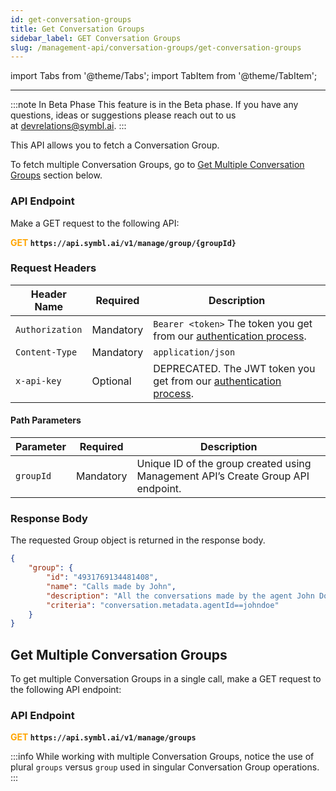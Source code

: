```yaml
---
id: get-conversation-groups
title: Get Conversation Groups 
sidebar_label: GET Conversation Groups
slug: /management-api/conversation-groups/get-conversation-groups
---
```


import Tabs from '@theme/Tabs';
import TabItem from '@theme/TabItem';

---

:::note In Beta Phase
This feature is in the Beta phase. If you have any questions, ideas or suggestions please reach out to us at devrelations@symbl.ai.
:::

This API allows you to fetch a Conversation Group. 

To fetch multiple Conversation Groups, go to [Get Multiple Conversation Groups](#get-multiple-conversation-groups) section below. 

### API Endpoint

Make a GET request to the following API:

**<font color="orange">GET</font> `https://api.symbl.ai/v1/manage/group/{groupId}`**

### Request Headers

Header Name  | Required | Description
---------- | ------- |  ------- |
```Authorization``` | Mandatory | `Bearer <token>` The token you get from our [authentication process](/docs/developer-tools/authentication).
```Content-Type	``` | Mandatory | `application/json` 
```x-api-key``` | Optional | DEPRECATED. The JWT token you get from our [authentication process](/docs/developer-tools/authentication).

#### Path Parameters

| Parameter | Required | Description |
|--------|----------|---- |
`groupId` | Mandatory | Unique ID of the group created using Management API’s Create Group API endpoint. |

### Response Body

The requested Group object is returned in the response body.

```json
{
    "group": {
        "id": "4931769134481408",
        "name": "Calls made by John",
        "description": "All the conversations made by the agent John Doe are captured in this Group.",
        "criteria": "conversation.metadata.agentId==johndoe"
    }
}
```

## Get Multiple Conversation Groups

To get multiple Conversation Groups in a single call, make a GET request to the following API endpoint:

### API Endpoint

**<font color="orange">GET</font> `https://api.symbl.ai/v1/manage/groups`**

:::info 
While working with multiple Conversation Groups, notice the use of plural `groups` versus `group` used in singular Conversation Group operations.
:::